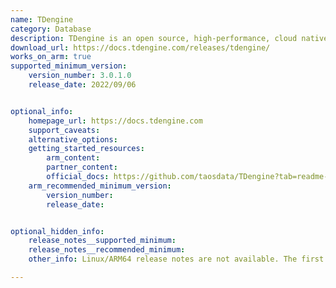 ```yaml
---
name: TDengine
category: Database
description: TDengine is an open source, high-performance, cloud native time-series database optimized for Internet of Things (IoT), Connected Cars, Industrial IoT and DevOps.
download_url: https://docs.tdengine.com/releases/tdengine/
works_on_arm: true
supported_minimum_version:
    version_number: 3.0.1.0
    release_date: 2022/09/06


optional_info:
    homepage_url: https://docs.tdengine.com
    support_caveats:
    alternative_options:
    getting_started_resources:
        arm_content:
        partner_content:
        official_docs: https://github.com/taosdata/TDengine?tab=readme-ov-file#build-tdengine
    arm_recommended_minimum_version:
        version_number:
        release_date:


optional_hidden_info:
    release_notes__supported_minimum:
    release_notes__recommended_minimum:
    other_info: Linux/ARM64 release notes are not available. The first Linux/ARM64 tar is available in version v[3.0.1.0](https://docs.tdengine.com/releases/tdengine/#3010).

---
```

